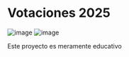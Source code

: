 # Votaciones 2025

![image](https://github.com/user-attachments/assets/75134c85-4cc8-4500-af1c-34abacc3dbaf)
![image](https://github.com/user-attachments/assets/f2848944-55df-4796-96e6-6f9cd836f223)

Este proyecto es meramente educativo
